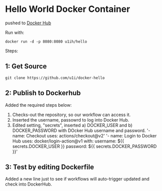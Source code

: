 # Hello World Docker Container

pushed to [Docker Hub
](https://hub.docker.com/r/u1ih/hello)

Run with:

`docker run -d -p 8080:8080 u1ih/hello`

Steps:

## 1: Get Source

`git clone https://github.com/u1i/docker-hello`

## 2: Publish to Dockerhub
Added the required steps below:

1) Checks-out the repository, so our workflow can access it.
2) Inserted the username, passowrd to log into Docker Hub.
3) Edited setting, "secrets", inserted a) DOCKER_USER and b) DOCKER_PASSWORD with DOcker Hub username and password.
 '-
    name: Checkout 
    uses: actions/checkout@v2'
 '-
    name: Login to Docker Hub
    uses: docker/login-action@v1
    with:
       username: ${{ secrets.DOCKER_USER }}
       password: ${{ secrets.DOCKER_PASSWORD }}'

## 3: Test by editing Dockerfile
Added a new line just to see if workflows will auto-trigger updated and check into DockerHub.
